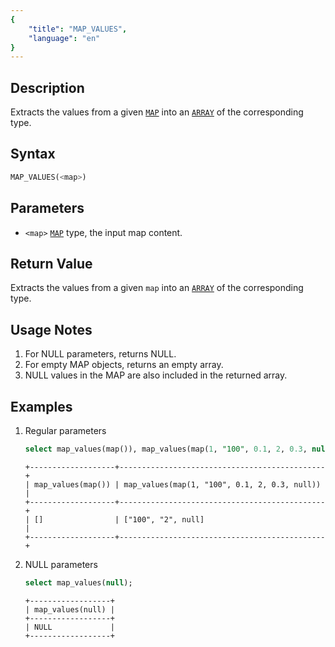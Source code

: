 ```yaml
---
{
    "title": "MAP_VALUES",
    "language": "en"
}
---
```


## Description

Extracts the values from a given [`MAP`](../../../basic-element/sql-data-types/semi-structured/MAP.md) into an [`ARRAY`](../../../basic-element/sql-data-types/semi-structured/ARRAY.md) of the corresponding type.

## Syntax

```sql
MAP_VALUES(<map>)
```

## Parameters
- `<map>` [`MAP`](../../../basic-element/sql-data-types/semi-structured/MAP.md) type, the input map content.

## Return Value
Extracts the values from a given `map` into an [`ARRAY`](../../../basic-element/sql-data-types/semi-structured/ARRAY.md) of the corresponding type.

## Usage Notes
1. For NULL parameters, returns NULL.
2. For empty MAP objects, returns an empty array.
3. NULL values in the MAP are also included in the returned array.

## Examples
1. Regular parameters
    ```sql
    select map_values(map()), map_values(map(1, "100", 0.1, 2, 0.3, null));
    ```

    ```text
    +-------------------+----------------------------------------------+
    | map_values(map()) | map_values(map(1, "100", 0.1, 2, 0.3, null)) |
    +-------------------+----------------------------------------------+
    | []                | ["100", "2", null]                           |
    +-------------------+----------------------------------------------+
    ```
2. NULL parameters
    ```sql
    select map_values(null);
    ```
    ```text
    +------------------+
    | map_values(null) |
    +------------------+
    | NULL             |
    +------------------+
    ```
